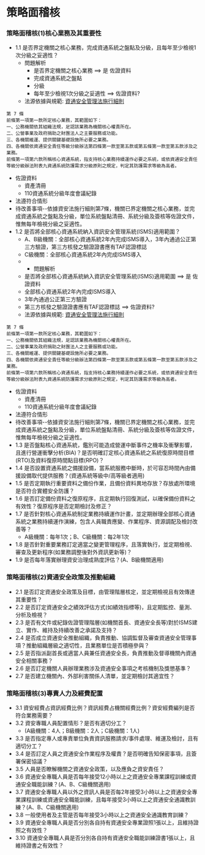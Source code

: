 # 策略面稽核
### 策略面稽核(1)核心業務及其重要性
- 1.1	是否界定機關之核心業務，完成資通系統之盤點及分級，且每年至少檢視1次分級之妥適性？
  - 問題解析 
    -  是否界定機關之核心業務  ==> 是    佐證資料
    -  完成資通系統之盤點
    -  分級
    -  每年至少檢視1次分級之妥適性 ==>   佐證資料?
  -  法源依據與規範: [資通安全管理法施行細則](https://law.moj.gov.tw/LawClass/LawAll.aspx?pcode=A0030303)
```
第 7 條
前條第一項第一款所定核心業務，其範圍如下：
一、公務機關依其組織法規，足認該業務為機關核心權責所在。
二、公營事業及政府捐助之財團法人之主要服務或功能。
三、各機關維運、提供關鍵基礎設施所必要之業務。
四、各機關依資通安全責任等級分級辦法第四條第一款至第五款或第五條第一款至第五款涉及之業務。
前條第一項第六款所稱核心資通系統，指支持核心業務持續運作必要之系統，或依資通安全責任等級分級辦法附表九資通系統防護需求分級原則之規定，判定其防護需求等級為高者。
```
  -  佐證資料
     - 資產清冊
     - 110資通系統分級年度會議紀錄
  -  法遵符合情形
  -  待改善事項--依據資安法施行細則第7條，機關已界定機關之核心業務，並完成資通系統之盤點及分級，單位系統盤點清冊、系統分級及簽核等佐證文件，惟無每年檢視分級之妥適性。
- 1.2	是否將全部核心資通系統納入資訊安全管理系統(ISMS)適用範圍？
  - A、B級機關：全部核心資通系統2年內完成ISMS導入，3年內通過公正第三方驗證，第三方核發之驗證證書應有TAF認證標誌
  - C級機關：全部核心資通系統2年內完成ISMS導入
  -  - 問題解析 
    -  是否將全部核心資通系統納入資訊安全管理系統(ISMS)適用範圍  ==> 是    佐證資料
    -  全部核心資通系統2年內完成ISMS導入
    -  3年內通過公正第三方驗證
    -  第三方核發之驗證證書應有TAF認證標誌 ==>   佐證資料?
  -  法源依據與規範: [資通安全管理法施行細則](https://law.moj.gov.tw/LawClass/LawAll.aspx?pcode=A0030303)
```
第 7 條
前條第一項第一款所定核心業務，其範圍如下：
一、公務機關依其組織法規，足認該業務為機關核心權責所在。
二、公營事業及政府捐助之財團法人之主要服務或功能。
三、各機關維運、提供關鍵基礎設施所必要之業務。
四、各機關依資通安全責任等級分級辦法第四條第一款至第五款或第五條第一款至第五款涉及之業務。
前條第一項第六款所稱核心資通系統，指支持核心業務持續運作必要之系統，或依資通安全責任等級分級辦法附表九資通系統防護需求分級原則之規定，判定其防護需求等級為高者。
```
  -  佐證資料
     - 資產清冊
     - 110資通系統分級年度會議紀錄
  -  法遵符合情形
  -  待改善事項--依據資安法施行細則第7條，機關已界定機關之核心業務，並完成資通系統之盤點及分級，單位系統盤點清冊、系統分級及簽核等佐證文件，惟無每年檢視分級之妥適性。
- 1.3	是否盤點核心資通系統，鑑別可能造成營運中斷事件之機率及衝擊影響，且進行營運衝擊分析(BIA)？是否明確訂定核心資通系統之系統復原時間目標(RTO)及資料復原時間點目標(RPO)？
- 1.4	是否設置資通系統之備援設備，當系統服務中斷時，於可容忍時間內由備援設備取代提供服務？(資通系統等級中/高等級者適用)
- 1.5	是否定期執行重要資料之備份作業，且備份資料異地存放？存放處所環境是否符合實體安全防護？
- 1.6	是否訂定備份資料之復原程序，且定期執行回復測試，以確保備份資料之有效性？復原程序是否定期檢討及修正？
- 1.7	是否針對核心資通系統制定業務持續運作計畫，並定期辦理全部核心資通系統之業務持續運作演練，包含人員職責應變、作業程序、資源調配及檢討改善等？
  - A級機關：每年1次；B、C級機關：每2年1次
- 1.8	是否針對重要業務訂定適當之變更管理程序，且落實執行，並定期檢視、審查及更新程序(如業務調整後對外資訊更新等)？
- 1.9	是否每年落實辦理資安治理成熟度評估？(A、B級機關適用) 

### 策略面稽核(2)資通安全政策及推動組織
- 2.1	是否訂定資通安全政策及目標，由管理階層核定，並定期檢視且有效傳達其重要性？
- 2.2	是否訂定資通安全之績效評估方式(如績效指標等)，且定期監控、量測、分析及檢視？
- 2.3	是否有文件或紀錄佐證管理階層(如機關首長、資通安全長等)對於ISMS建立、實作、維持及持續改善之承諾及支持？
- 2.4	是否成立資通安全推動組織，負責推動、協調監督及審查資通安全管理事項？推動組織層級之適切性，且業務單位是否積極參與？
- 2.5	是否指派副首長或適當人員兼任資通安全長，負責推動及督導機關內資通安全相關事務？
- 2.6	是否訂定機關人員辦理業務涉及資通安全事項之考核機制及獎懲基準？
- 2.7	是否建立機關內、外部利害關係人清單，並定期檢討其適宜性？

### 策略面稽核(3)專責人力及經費配置
- 3.1	資安經費占資訊經費比例？資訊經費占機關經費比例？資安經費編列是否符合業務需要？
- 3.2	資安專職人員配置情形？是否有適切分工？
  - (A級機關：4人；B級機關：2人；C級機關：1人) 
- 3.3	是否指定專人或專責單位負責資訊服務請求/事件處理、維運及檢討，且有適切分工？
- 3.4	是否訂定人員之資通安全作業程序及權責？是否明確告知保密事項，且簽署保密協議？
- 3.5	人員是否瞭解機關之資通安全政策，以及應負之資安責任？
- 3.6	資通安全專職人員是否每年接受12小時以上之資通安全專業課程訓練或資通安全職能訓練？(A、B、C級機關適用)
- 3.7	資通安全專職人員以外之資訊人員是否每2年接受3小時以上之資通安全專業課程訓練或資通安全職能訓練，且每年接受3小時以上之資通安全通識教訓練？(A、B、C級機關適用)
- 3.8	一般使用者及主管是否每年接受3小時以上之資通安全通識教育訓練？
- 3.9	資通安全專職人員是否分別各自持有資通安全專業證照1張以上，且維持證照之有效性？
- 3.10	資通安全專職人員是否分別各自持有資通安全職能訓練證書1張以上，且維持證書之有效性？
